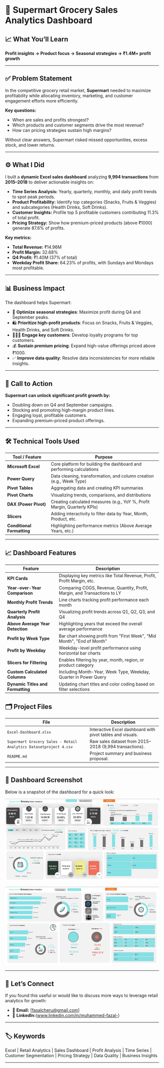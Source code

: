 # 🛒 Supermart Grocery Sales Analytics Dashboard

## 📈 What You’ll Learn
**Profit insights → Product focus → Seasonal strategies → ₹1.4M+ profit growth**

---

## ✅ Problem Statement

In the competitive grocery retail market, **Supermart** needed to maximize profitability while allocating inventory, marketing, and customer engagement efforts more efficiently.

**Key questions:**
- When are sales and profits strongest?
- Which products and customer segments drive the most revenue?
- How can pricing strategies sustain high margins?

Without clear answers, Supermart risked missed opportunities, excess stock, and lower returns.

---

## ⚙️ What I Did

I built a **dynamic Excel sales dashboard** analyzing **9,994 transactions** from **2015–2018** to deliver actionable insights on:

- **Time Series Analysis:** Yearly, quarterly, monthly, and daily profit trends to spot peak periods.
- **Product Profitability:** Identify top categories (Snacks, Fruits & Veggies) and subcategories (Health Drinks, Soft Drinks).
- **Customer Insights:** Profile top 5 profitable customers contributing 11.3% of total profit.
- **Pricing Strategy:** Show how premium-priced products (above ₹1000) generate 87.6% of profits.

**Key metrics:**
- **Total Revenue:** ₹14.96M
- **Profit Margin:** 32.68%
- **Q4 Profit:** ₹1.40M (37% of total)
- **Weekday Profit Share:** 64.23% of profits, with Sundays and Mondays most profitable.

---

## 📊 Business Impact

The dashboard helps Supermart:
- 📅 **Optimize seasonal strategies**: Maximize profit during Q4 and September peaks.
- 🛍️ **Prioritize high-profit products**: Focus on Snacks, Fruits & Veggies, Health Drinks, and Soft Drinks.
- 🧑‍🤝‍🧑 **Engage key customers**: Develop loyalty programs for top customers.
- 💰 **Sustain premium pricing**: Expand high-value offerings priced above ₹1000.
- ✅ **Improve data quality**: Resolve data inconsistencies for more reliable insights.

---

## 🚀 Call to Action

**Supermart can unlock significant profit growth by:**
- Doubling down on Q4 and September campaigns.
- Stocking and promoting high-margin product lines.
- Engaging loyal, profitable customers.
- Expanding premium-priced product offerings.

---
## 🛠️ Technical Tools Used

| Tool / Feature        | Purpose                                                                 |
|-----------------------|-------------------------------------------------------------------------|
| **Microsoft Excel**   | Core platform for building the dashboard and performing calculations     |
| **Power Query**       | Data cleaning, transformation, and column creation (e.g., Week Type)     |
| **Pivot Tables**      | Aggregating data and creating KPI summaries                              |
| **Pivot Charts**      | Visualizing trends, comparisons, and distributions                       |
| **DAX (Power Pivot)** | Creating calculated measures (e.g., YoY %, Profit Margin, Quarterly KPIs)|
| **Slicers**           | Adding interactivity to filter data by Year, Month, Product, etc.        |
| **Conditional Formatting** | Highlighting performance metrics (Above Average Years, etc.)        |

---

## 📈 Dashboard Features

| Feature                          | Description                                                                 |
|----------------------------------|-----------------------------------------------------------------------------|
| **KPI Cards**                    | Displaying key metrics like Total Revenue, Profit, Profit Margin, etc.      |
| **Year-over-Year Comparison**    | Comparing COGS, Revenue, Quantity, Profit, Margin, and Transactions to LY   |
| **Monthly Profit Trends**        | Line charts tracking profit performance each month                          |
| **Quarterly Profit Analysis**    | Visualizing profit trends across Q1, Q2, Q3, and Q4                          |
| **Above Average Year Detection** | Highlighting years that exceed the overall average performance              |
| **Profit by Week Type**          | Bar chart showing profit from "First Week", "Mid Month", "End of Month"     |
| **Profit by Weekday**            | Weekday-level profit performance using horizontal bar charts                |
| **Slicers for Filtering**        | Enables filtering by year, month, region, or product category               |
| **Custom Calculated Columns**    | Including Month-Year, Week Type, Weekday, Quarter in Power Query            |
| **Dynamic Titles and Formatting**| Updating chart titles and color coding based on filter selections           |



## 🗂️ Project Files

| File | Description |
|------|--------------|
| `Excel-Dashboard.xlsx` | Interactive Excel dashboard with pivot tables and visuals. |
| `Supermart Grocery Sales - Retail Analytics Datasetproject 4.csv` | Raw sales dataset from 2015–2018 (9,994 transactions). |
| `README.md` | Project summary and business proposal. |

---

## 📸 Dashboard Screenshot

Below is a snapshot of the dashboard for a quick look:

![Supermart Sales Dashboard](https://github.com/muhammed-fazal/Supermart-Grocery-Sales---Retail-Analytics-/blob/main/Screenshot%202025-07-15%20023307.png)  


![Supermart Sales Dashboard](https://github.com/muhammed-fazal/Supermart-Grocery-Sales---Retail-Analytics-/blob/main/Screenshot%202025-07-15%20023411.png)  


---

## 🤝 Let’s Connect

If you found this useful or would like to discuss more ways to leverage retail analytics for growth:

- 📧 **Email:** [fasalcheru@gmail.com]
- 🔗 **LinkedIn:**(www.linkedin.com/in/muhammed-fazal-)

---

## 🏷️ Keywords

Excel | Retail Analytics | Sales Dashboard | Profit Analysis | Time Series | Customer Segmentation | Pricing Strategy | Data Quality | Business Insights

---
